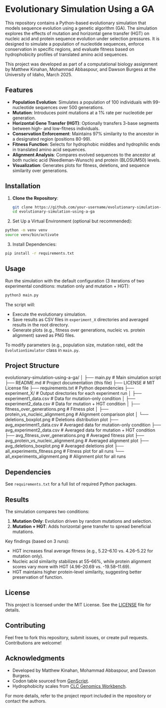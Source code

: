 # Evolutionary Simulation Using a GA

This repository contains a Python-based evolutionary simulation that models sequence evolution using a genetic algorithm (GA). The simulation explores the effects of mutation and horizontal gene transfer (HGT) on nucleic acid and protein sequence evolution under selection pressures. It is designed to simulate a population of nucleotide sequences, enforce conservation in specific regions, and evaluate fitness based on hydrophobicity profiles of translated amino acid sequences.

This project was developed as part of a computational biology assignment by Matthew Kinahan, Mohammad Abbaspour, and Dawson Burgess at the University of Idaho, March 2025.

## Features

- **Population Evolution**: Simulates a population of 100 individuals with 99-nucleotide sequences over 500 generations.
- **Mutation**: Introduces point mutations at a 1% rate per nucleotide per generation.
- **Horizontal Gene Transfer (HGT)**: Optionally transfers 3-base segments between high- and low-fitness individuals.
- **Conservation Enforcement**: Maintains 97% similarity to the ancestor in a designated region (positions 80-99).
- **Fitness Function**: Selects for hydrophobic middles and hydrophilic ends in translated amino acid sequences.
- **Alignment Analysis**: Compares evolved sequences to the ancestor at both nucleic acid (Needleman-Wunsch) and protein (BLOSUM50) levels.
- **Visualization**: Generates plots for fitness, deletions, and sequence similarity over generations.

## Installation

1. **Clone the Repository**:
   ```bash
   git clone https://github.com/your-username/evolutionary-simulation-using-a-ga.git
   cd evolutionary-simulation-using-a-ga
   ```
   
2. Set Up a Virtual Environment (optional but recommended):
  ```bash 
  python -m venv venv
  source venv/bin/activate
  ```
3. Install Dependencies:
  ```bash
  pip install -r requirements.txt
  ```

## Usage 
Run the simulation with the default configuration (3 iterations of two experimental conditions: mutation only and mutation + HGT):
  ```bash
  python3 main.py
  ```
The script will:
- Execute the evolutionary simulation.
- Save results as CSV files in `experiment_X` directories and averaged results in the root directory.
- Generate plots (e.g., fitness over generations, nucleic vs. protein alignment) saved as PNG files.

To modify parameters (e.g., population size, mutation rate), edit the `EvolutionSimulator` class in `main.py`.

## Project Structure
evolutionary-simulation-using-a-ga/
│
├── main.py                 # Main simulation script
├── README.md              # Project documentation (this file)
├── LICENSE                # MIT License file
├── requirements.txt       # Python dependencies
├── experiment_X/          # Output directories for each experiment run
│   ├── experiment1_data.csv       # Data for mutation-only condition
│   ├── experiment2_data.csv       # Data for mutation + HGT condition
│   ├── fitness_over_generations.png    # Fitness plot
│   ├── protein_vs_nucleic_alignment.png # Alignment comparison plot
│   └── deletions_boxplot.png          # Deletions distribution plot
├── avg_experiment1_data.csv     # Averaged data for mutation-only condition
├── avg_experiment2_data.csv     # Averaged data for mutation + HGT condition
├── avg_fitness_over_generations.png  # Averaged fitness plot
├── avg_protein_vs_nucleic_alignment.png  # Averaged alignment plot
├── avg_deletions_boxplot.png         # Averaged deletions plot
├── all_experiments_fitness.png       # Fitness plot for all runs
└── all_experiments_alignment.png     # Alignment plot for all runs


## Dependencies

See `requirements.txt` for a full list of required Python packages.

## Results

The simulation compares two conditions:

1. **Mutation Only**: Evolution driven by random mutations and selection.
2. **Mutation + HGT**: Adds horizontal gene transfer to spread beneficial mutations.

Key findings (based on 3 runs):
- HGT increases final average fitness (e.g., 5.22–6.10 vs. 4.26–5.22 for mutation only).
- Nucleic acid similarity stabilizes at 55–66%, while protein alignment scores vary more with HGT (4.96–20.69 vs. -19.58–11.69).
- HGT maintains higher protein-level similarity, suggesting better preservation of function.

## License

This project is licensed under the MIT License. See the [LICENSE](LICENSE) file for details.

## Contributing

Feel free to fork this repository, submit issues, or create pull requests. Contributions are welcome!

## Acknowledgments

- Developed by Matthew Kinahan, Mohammad Abbaspour, and Dawson Burgess.
- Codon table sourced from [GenScript](https://www.genscript.com/tools/codon-table).
- Hydrophobicity scales from [CLC Genomics Workbench](https://www.qiagenbioinformatics.com/).

For more details, refer to the project report included in the repository or contact the authors.
